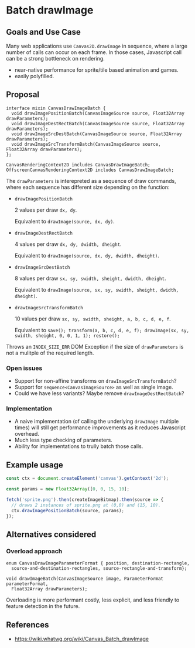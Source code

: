 Batch drawImage
===============

Goals and Use Case
------------------

Many web applications use `Canvas2D.drawImage` in sequence, where a large number of calls can occur on each frame. In those cases, Javascript call can be a strong bottleneck on rendering.

- near-native performance for sprite/tile based animation and games.
- easily polyfilled.

Proposal
--------

```webidl
interface mixin CanvasDrawImageBatch {
  void drawImagePositionBatch(CanvasImageSource source, Float32Array drawParameters);
  void drawImageDestRectBatch(CanvasImageSource source, Float32Array drawParameters);
  void drawImageSrcDestBatch(CanvasImageSource source, Float32Array drawParameters);
  void drawImageSrcTransformBatch(CanvasImageSource source, Float32Array drawParameters);
};

CanvasRenderingContext2D includes CanvasDrawImageBatch;
OffscreenCanvasRenderingContext2D includes CanvasDrawImageBatch;
```

The `drawParameters` is interepreted as a sequence of draw commands, where each sequence has different size depending on the function:

- `drawImagePositionBatch`

  2 values per draw `dx, dy`.

  Equivalent to `drawImage(source, dx, dy)`.

- `drawImageDestRectBatch`

  4 values per draw `dx, dy, dwidth, dheight`.

  Equivalent to `drawImage(source, dx, dy, dwidth, dheight)`.

- `drawImageSrcDestBatch`

  8 values per draw `sx, sy, swidth, sheight, dwidth, dheight`.

  Equivalent to `drawImage(source, sx, sy, swidth, sheight, dwidth, dheight)`.

- `drawImageSrcTransformBatch`

  10 values per draw `sx, sy, swidth, sheight, a, b, c, d, e, f`.

  Equivalent to `save(); transform(a, b, c, d, e, f); drawImage(sx, sy, swidth, sheight, 0, 0, 1, 1); restore();`


Throws an `INDEX_SIZE_ERR` DOM Exception if the size of `drawParameters` is not a mulitple of the required length.


### Open issues

- Support for non-affine transforms on `drawImageSrcTransformBatch`?
- Support for `sequence<CanvasImageSource>` as well as single image.
- Could we have less variants? Maybe remove `drawImageDestRectBatch`?

### Implementation

- A naive implementation (of calling the underlying `drawImage` multiple times) will still get performance improvements as it reduces Javascript overhead.
- Much less type checking of parameters.
- Ability for implementations to trully batch those calls.


Example usage
-------------

```js
const ctx = document.createElement('canvas').getContext('2d');

const params = new Float32Array([0, 0, 15, 10];

fetch('sprite.png').then(createImageBitmap).then(source => {
  // draws 2 instances of sprite.png at (0,0) and (15, 10).
  ctx.drawImagePositionBatch(source, params);
});
```


Alternatives considered
-----------------------

### Overload approach

```webidl
enum CanvasDrawImageParameterFormat { position, destination-rectangle,
  source-and-destination-rectangles, source-rectangle-and-transform};

void drawImageBatch(CanvasImageSource image, ParameterFormat parameterFormat,
  Float32Array drawParameters);

```

Overloading is more performant costly, less explicit, and less friendly to feature detection in the future.


References
----------

- https://wiki.whatwg.org/wiki/Canvas_Batch_drawImage
